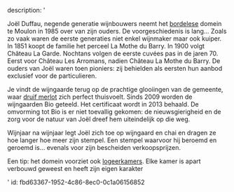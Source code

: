 description: '<p>Joël Duffau, negende generatie wijnbouwers neemt het <a href="/nl/region/bordeaux">bordelese</a> domein te Moulon in 1985 over van zijn ouders. De voorgeschiedenis is lang… Zoals zo vaak waren de eerste generaties niet enkel wijnmaker maar ook kuiper. In 1851 koopt de familie het perceel La Mothe du Barry. In 1900 volgt Château La Garde. Nochtans volgen de eerste cuvées pas in de jaren 70. Eerst voor Château Les Arromans, nadien Château La Mothe du Barry. De ouders van Joël waren toen pioniers: zij behielden als eersten hun aanbod exclusief voor de particulieren.</p><p>Je vindt de wijngaarde terug op de prachtige glooiingen van de gemeente, waar <a href="/nl/grape/merlot">druif merlot</a> zich perfect thuisvoelt. Sinds 2009 worden de wijngaarden Bio geteeld. Het certificaat wordt in 2013 behaald. De omvorming tot Bio is er niet toevallig gekomen: de nieuwsgierigheid en de zorg voor de natuur van Joël dreef hem uiteindelijk op die weg.</p><p>Wijnjaar na wijnjaar legt Joël zich toe op wijngaard en chai en dragen ze hoe langer hoe meer zijn stempel. Een stempel waarvoor hij beroemd en geroemd is… evenals voor zijn bescheiden verkoopsprijzen.</p><p>Een tip: het domein voorziet ook <a href="http://vignoblesjoelduffau.fr/chambres-dhote/contact-et-conditions-de-reservation/">logeerkamers</a>. Elke kamer is apart verbouwd geweest en heeft zijn eigen karakter</p>'
id: fbd63367-1952-4c86-8ec0-0c1a06156852
